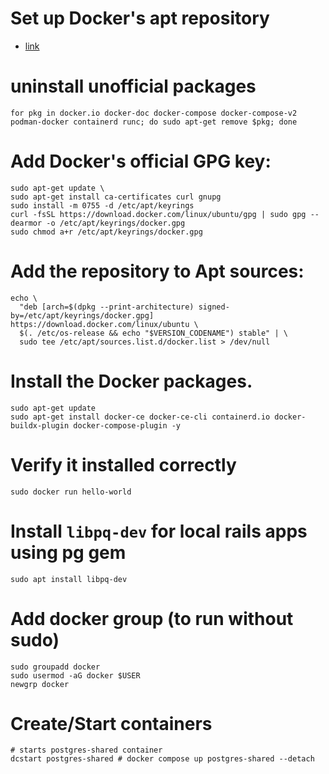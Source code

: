 # Set up Docker's apt repository
- [link](https://docs.docker.com/engine/install/ubuntu/#install-using-the-repository)

# uninstall unofficial packages
```
for pkg in docker.io docker-doc docker-compose docker-compose-v2 podman-docker containerd runc; do sudo apt-get remove $pkg; done
```

# Add Docker's official GPG key:
```
sudo apt-get update \
sudo apt-get install ca-certificates curl gnupg
sudo install -m 0755 -d /etc/apt/keyrings
curl -fsSL https://download.docker.com/linux/ubuntu/gpg | sudo gpg --dearmor -o /etc/apt/keyrings/docker.gpg
sudo chmod a+r /etc/apt/keyrings/docker.gpg
```

# Add the repository to Apt sources:
```
echo \
  "deb [arch=$(dpkg --print-architecture) signed-by=/etc/apt/keyrings/docker.gpg] https://download.docker.com/linux/ubuntu \
  $(. /etc/os-release && echo "$VERSION_CODENAME") stable" | \
  sudo tee /etc/apt/sources.list.d/docker.list > /dev/null
```

# Install the Docker packages.
```
sudo apt-get update
sudo apt-get install docker-ce docker-ce-cli containerd.io docker-buildx-plugin docker-compose-plugin -y
```

# Verify it installed correctly
```
sudo docker run hello-world
```

# Install `libpq-dev` for local rails apps using pg gem
```
sudo apt install libpq-dev
```

# Add docker group (to run without sudo)
```
sudo groupadd docker
sudo usermod -aG docker $USER
newgrp docker
```

# Create/Start containers

```
# starts postgres-shared container
dcstart postgres-shared # docker compose up postgres-shared --detach
```
